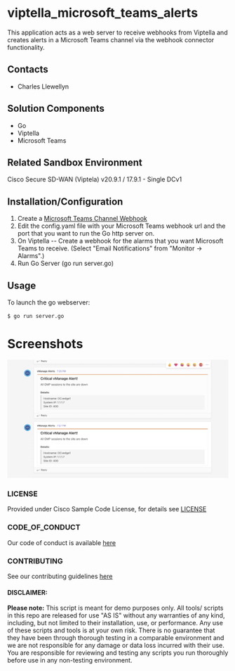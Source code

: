 # viptella_microsoft_teams_alerts
This application acts as a web server to receive webhooks from Viptella and creates alerts in a Microsoft Teams channel via the webhook connector functionality.


## Contacts
* Charles Llewellyn

## Solution Components
* Go
*  Viptella
*  Microsoft Teams

## Related Sandbox Environment

Cisco Secure SD-WAN (Viptela) v20.9.1 / 17.9.1 - Single DCv1





## Installation/Configuration

1. Create a [Microsoft Teams Channel Webhook](https://learn.microsoft.com/en-us/microsoftteams/platform/webhooks-and-connectors/how-to/add-incoming-webhook)
2. Edit the config.yaml file with your Microsoft Teams webhook url and the port that you want to run the Go http server on.
3. On Viptella -- Create a webhook for the alarms that you want Microsoft Teams to receive. (Select "Email Notifications" from "Monitor -> Alarms".)
4. Run Go Server (go run server.go)


## Usage

To launch the go webserver:


    $ go run server.go



# Screenshots

![/IMAGES/screenshot.png](/IMAGES/screenshot.png)

### LICENSE

Provided under Cisco Sample Code License, for details see [LICENSE](LICENSE.md)

### CODE_OF_CONDUCT

Our code of conduct is available [here](CODE_OF_CONDUCT.md)

### CONTRIBUTING

See our contributing guidelines [here](CONTRIBUTING.md)

#### DISCLAIMER:
<b>Please note:</b> This script is meant for demo purposes only. All tools/ scripts in this repo are released for use "AS IS" without any warranties of any kind, including, but not limited to their installation, use, or performance. Any use of these scripts and tools is at your own risk. There is no guarantee that they have been through thorough testing in a comparable environment and we are not responsible for any damage or data loss incurred with their use.
You are responsible for reviewing and testing any scripts you run thoroughly before use in any non-testing environment.
